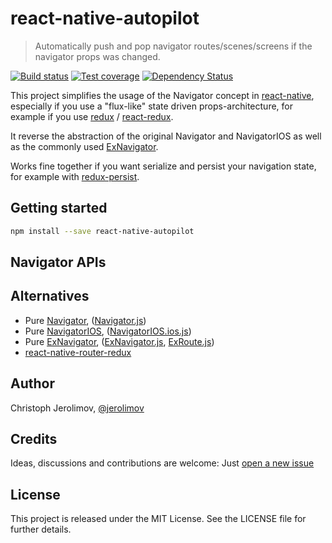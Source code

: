 # react-native-autopilot

> Automatically push and pop navigator routes/scenes/screens if the navigator props was changed.

[![Build status][travis-image]][travis-url] [![Test coverage][coveralls-image]][coveralls-url] [![Dependency Status][dependency-image]][dependency-url]

This project simplifies the usage of the Navigator concept in
[react-native](https://facebook.github.io/react-native/),
especially if you use a "flux-like" state driven props-architecture,
for example if you use [redux](https://github.com/rackt/redux) /
[react-redux](https://github.com/rackt/react-redux).

It reverse the abstraction of the original Navigator and NavigatorIOS as well
as the commonly used [ExNavigator](https://github.com/exponentjs/ex-navigator/).

Works fine together if you want serialize and persist your navigation state,
for example with [redux-persist](https://github.com/rt2zz/redux-persist).

## Getting started

```bash
npm install --save react-native-autopilot
```

## Navigator APIs

## Alternatives

* Pure [Navigator](https://facebook.github.io/react-native/docs/navigator.html),
  ([Navigator.js](https://github.com/facebook/react-native/blob/master/Libraries/CustomComponents/Navigator/Navigator.js))
* Pure [NavigatorIOS](https://facebook.github.io/react-native/docs/navigatorios.html),
  ([NavigatorIOS.ios.js](https://github.com/facebook/react-native/blob/master/Libraries/Components/Navigation/NavigatorIOS.ios.js))
* Pure [ExNavigator](https://github.com/exponentjs/ex-navigator/),
  ([ExNavigator.js](https://github.com/exponentjs/ex-navigator/blob/master/ExNavigator.js),
  [ExRoute.js](https://github.com/exponentjs/ex-navigator/blob/master/ExRoute.js))
* [react-native-router-redux](https://github.com/Qwikly/react-native-router-redux)

## Author

Christoph Jerolimov, [@jerolimov](https://twitter.com/jerolimov)

## Credits

Ideas, discussions and contributions are welcome: Just
[open a new issue](https://github.com/jerolimov/react-native-autopilot/issues/new)

## License

This project is released under the MIT License.
See the LICENSE file for further details.

[travis-image]: https://img.shields.io/travis/jerolimov/react-native-autopilot/master.svg?style=flat-square
[travis-url]: https://travis-ci.org/jerolimov/react-native-autopilot
[coveralls-image]: https://img.shields.io/coveralls/jerolimov/react-native-autopilot/master.svg?style=flat-square
[coveralls-url]: https://coveralls.io/r/jerolimov/react-native-autopilot
[dependency-image]: http://img.shields.io/david/jerolimov/react-native-autopilot.svg?style=flat-square
[dependency-url]: https://david-dm.org/jerolimov/react-native-autopilot
